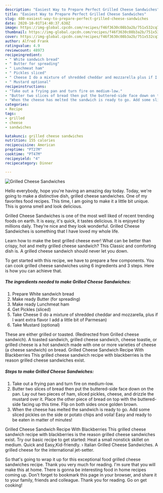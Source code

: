 ```yaml
---
description: "Easiest Way to Prepare Perfect Grilled Cheese Sandwiches"
title: "Easiest Way to Prepare Perfect Grilled Cheese Sandwiches"
slug: 480-easiest-way-to-prepare-perfect-grilled-cheese-sandwiches
date: 2020-10-01T14:40:37.638Z
image: https://img-global.cpcdn.com/recipes/f46f3630c08b3a2b/751x532cq70/grilled-cheese-sandwiches-recipe-main-photo.jpg
thumbnail: https://img-global.cpcdn.com/recipes/f46f3630c08b3a2b/751x532cq70/grilled-cheese-sandwiches-recipe-main-photo.jpg
cover: https://img-global.cpcdn.com/recipes/f46f3630c08b3a2b/751x532cq70/grilled-cheese-sandwiches-recipe-main-photo.jpg
author: Alfred Frank
ratingvalue: 4.9
reviewcount: 48973
recipeingredient:
- " White sandwich bread"
- " Butter for spreading"
- " Lunchmeat ham"
- " Pickles sliced"
- " Cheese I do a mixture of shredded cheddar and mozzarella plus if I want extra flavor I add a little bit of Parmesan"
- " Mustard optional"
recipeinstructions:
- "Take out a frying pan and turn fire on medium-low."
- "Butter two slices of bread then put the buttered-side face down on the pan. Lay out two pieces of ham, sliced pickles, cheese, and drizzle the mustard over it. Place the other piece of bread on top with the buttered-side facing up this time. Flip on both sides once golden brown."
- "When the cheese has melted the sandwich is ready to go. Add some sliced pickles on the side or potato chips and voila! Easy and ready to be eaten in matter of minutes!"
categories:
- Recipe
tags:
- grilled
- cheese
- sandwiches

katakunci: grilled cheese sandwiches 
nutrition: 155 calories
recipecuisine: American
preptime: "PT27M"
cooktime: "PT47M"
recipeyield: "4"
recipecategory: Dinner

---
```



![Grilled Cheese Sandwiches](https://img-global.cpcdn.com/recipes/f46f3630c08b3a2b/751x532cq70/grilled-cheese-sandwiches-recipe-main-photo.jpg)

Hello everybody, hope you're having an amazing day today. Today, we're going to make a distinctive dish, grilled cheese sandwiches. One of my favorites food recipes. This time, I am going to make it a little bit unique. This is gonna smell and look delicious.

Grilled Cheese Sandwiches is one of the most well liked of recent trending foods on earth. It is easy, it's quick, it tastes delicious. It is enjoyed by millions daily. They're nice and they look wonderful. Grilled Cheese Sandwiches is something that I have loved my whole life.

Learn how to make the best grilled cheese ever! What can be better than crispy, hot and melty grilled cheese sandwich? This Classic and comforting dish is. A grilled cheese sandwich should never let you down.


To get started with this recipe, we have to prepare a few components. You can cook grilled cheese sandwiches using 6 ingredients and 3 steps. Here is how you can achieve that.

<!--inarticleads1-->

##### The ingredients needed to make Grilled Cheese Sandwiches:

1. Prepare  White sandwich bread
1. Make ready  Butter (for spreading)
1. Make ready  Lunchmeat ham
1. Get  Pickles (sliced)
1. Take  Cheese (I do a mixture of shredded cheddar and mozzarella, plus if I want extra flavor I add a little bit of Parmesan)
1. Take  Mustard (optional)


These are either grilled or toasted. (Redirected from Grilled cheese sandwich). A toasted sandwich, grilled cheese sandwich, cheese toastie, or grilled cheese is a hot sandwich made with one or more varieties of cheese (a cheese sandwich) on bread. Grilled Cheese Sandwich Recipe With Blackberries This grilled cheese sandwich recipe with blackberries is the reason grilled cheese sandwiches exist. 

<!--inarticleads2-->

##### Steps to make Grilled Cheese Sandwiches:

1. Take out a frying pan and turn fire on medium-low.
1. Butter two slices of bread then put the buttered-side face down on the pan. Lay out two pieces of ham, sliced pickles, cheese, and drizzle the mustard over it. Place the other piece of bread on top with the buttered-side facing up this time. Flip on both sides once golden brown.
1. When the cheese has melted the sandwich is ready to go. Add some sliced pickles on the side or potato chips and voila! Easy and ready to be eaten in matter of minutes!


Grilled Cheese Sandwich Recipe With Blackberries This grilled cheese sandwich recipe with blackberries is the reason grilled cheese sandwiches exist. Try our basic recipe to get started: Heat a small nonstick skillet on medium. Quick and Easy,Kid-friendly. › Italian Grilled Cheese Sandwiches. A grilled cheese for the international jet-setter. 

So that's going to wrap it up for this exceptional food grilled cheese sandwiches recipe. Thank you very much for reading. I'm sure that you will make this at home. There is gonna be interesting food in home recipes coming up. Don't forget to bookmark this page in your browser, and share it to your family, friends and colleague. Thank you for reading. Go on get cooking!
